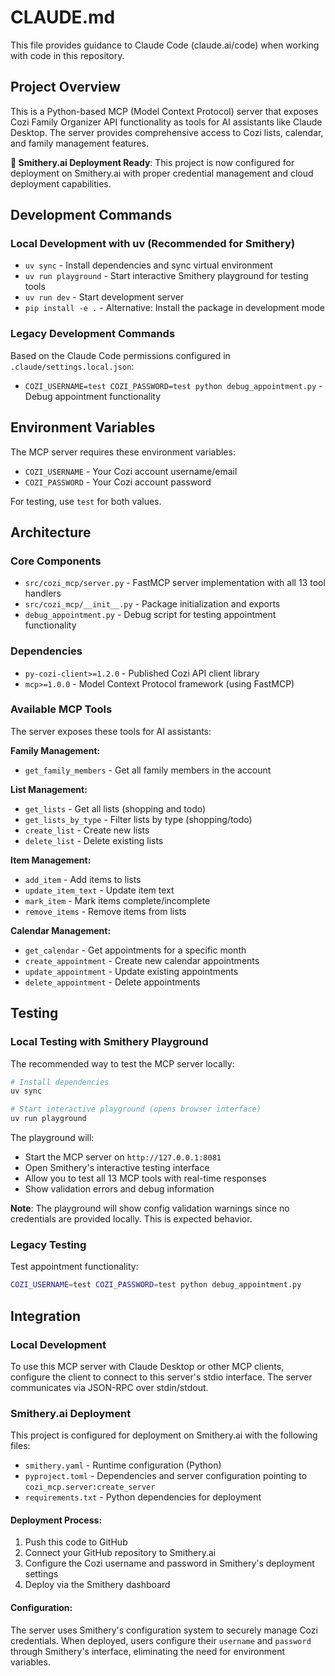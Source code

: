 # CLAUDE.md

This file provides guidance to Claude Code (claude.ai/code) when working with code in this repository.

## Project Overview

This is a Python-based MCP (Model Context Protocol) server that exposes Cozi Family Organizer API functionality as tools for AI assistants like Claude Desktop. The server provides comprehensive access to Cozi lists, calendar, and family management features.

**🚀 Smithery.ai Deployment Ready**: This project is now configured for deployment on Smithery.ai with proper credential management and cloud deployment capabilities.

## Development Commands

### Local Development with uv (Recommended for Smithery)

- `uv sync` - Install dependencies and sync virtual environment
- `uv run playground` - Start interactive Smithery playground for testing tools
- `uv run dev` - Start development server
- `pip install -e .` - Alternative: Install the package in development mode

### Legacy Development Commands

Based on the Claude Code permissions configured in `.claude/settings.local.json`:

- `COZI_USERNAME=test COZI_PASSWORD=test python debug_appointment.py` - Debug appointment functionality

## Environment Variables

The MCP server requires these environment variables:
- `COZI_USERNAME` - Your Cozi account username/email
- `COZI_PASSWORD` - Your Cozi account password

For testing, use `test` for both values.

## Architecture

### Core Components

- `src/cozi_mcp/server.py` - FastMCP server implementation with all 13 tool handlers
- `src/cozi_mcp/__init__.py` - Package initialization and exports
- `debug_appointment.py` - Debug script for testing appointment functionality

### Dependencies

- `py-cozi-client>=1.2.0` - Published Cozi API client library
- `mcp>=1.0.0` - Model Context Protocol framework (using FastMCP)

### Available MCP Tools

The server exposes these tools for AI assistants:

**Family Management:**
- `get_family_members` - Get all family members in the account

**List Management:**
- `get_lists` - Get all lists (shopping and todo)
- `get_lists_by_type` - Filter lists by type (shopping/todo)
- `create_list` - Create new lists
- `delete_list` - Delete existing lists

**Item Management:**
- `add_item` - Add items to lists
- `update_item_text` - Update item text
- `mark_item` - Mark items complete/incomplete
- `remove_items` - Remove items from lists

**Calendar Management:**
- `get_calendar` - Get appointments for a specific month
- `create_appointment` - Create new calendar appointments
- `update_appointment` - Update existing appointments
- `delete_appointment` - Delete appointments

## Testing

### Local Testing with Smithery Playground

The recommended way to test the MCP server locally:

```bash
# Install dependencies
uv sync

# Start interactive playground (opens browser interface)
uv run playground
```

The playground will:
- Start the MCP server on `http://127.0.0.1:8081`
- Open Smithery's interactive testing interface
- Allow you to test all 13 MCP tools with real-time responses
- Show validation errors and debug information

**Note**: The playground will show config validation warnings since no credentials are provided locally. This is expected behavior.

### Legacy Testing

Test appointment functionality:
```bash
COZI_USERNAME=test COZI_PASSWORD=test python debug_appointment.py
```

## Integration

### Local Development
To use this MCP server with Claude Desktop or other MCP clients, configure the client to connect to this server's stdio interface. The server communicates via JSON-RPC over stdin/stdout.

### Smithery.ai Deployment

This project is configured for deployment on Smithery.ai with the following files:

- `smithery.yaml` - Runtime configuration (Python)
- `pyproject.toml` - Dependencies and server configuration pointing to `cozi_mcp.server:create_server`
- `requirements.txt` - Python dependencies for deployment

#### Deployment Process:
1. Push this code to GitHub
2. Connect your GitHub repository to Smithery.ai
3. Configure the Cozi username and password in Smithery's deployment settings
4. Deploy via the Smithery dashboard

#### Configuration:
The server uses Smithery's configuration system to securely manage Cozi credentials. When deployed, users configure their `username` and `password` through Smithery's interface, eliminating the need for environment variables.